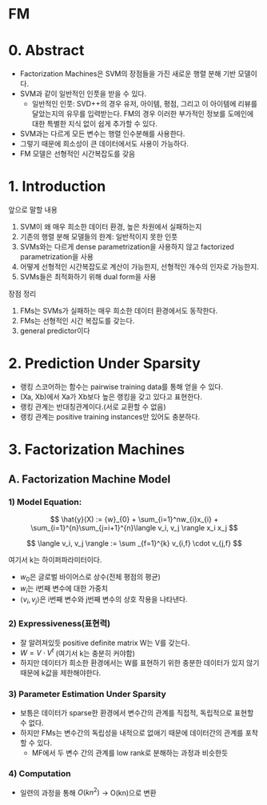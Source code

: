 # FM
# 0. Abstract

- Factorization Machines은 SVM의 장점들을 가진 새로운 행렬 분해 기반 모델이다.
- SVM과 같이 일반적인 인풋을 받을 수 있다.
    - 일반적인 인풋: SVD++의 경우 유저, 아이템, 평점, 그리고 이 아이템에 리뷰를 달았는지의 유무를 입력받는다. FM의 경우 이러한 부가적인 정보를 도메인에 대한 특별한 지식 없이 쉽게 추가할 수 있다.
- SVM과는 다르게 모든 변수는 행렬 인수분해를 사용한다.
- 그렇기 때문에 희소성이 큰 데이터에서도 사용이 가능하다.
- FM 모델은 선형적인 시간복잡도를 갖음

# 1. Introduction

앞으로 말할 내용

1. SVM이 왜 매우 희소한 데이터 환경, 높은 차원에서 실패하는지
2. 기존의 행렬 분해 모델들의 한계: 일반적이지 못한 인풋
3. SVMs와는 다르게 dense parametrization을 사용하지 않고 factorized parametrization을 사용
4. 어떻게 선형적인 시간복잡도로 계산이 가능한지, 선형적인 개수의 인자로 가능한지.
5. SVMs들은 최적화하기 위해 dual form을 사용

장점 정리

1. FMs는 SVMs가 실패하는 매우 희소한 데이터 환경에서도 동작한다.
2. FMs는 선형적인 시간 복잡도를 갖는다.
3. general predictor이다

# 2. Prediction Under Sparsity

- 랭킹 스코어하는 함수는 pairwise training data를 통해 얻을 수 있다.
- (Xa, Xb)에서 Xa가 Xb보다 높은 랭킹을 갖고 있다고 표현한다.
- 랭킹 관계는 반대칭관계이다.(서로 교환할 수 없음)
- 랭킹 관계는 positive training instances만 있어도 충분하다.

# 3. Factorization Machines

## A. Factorization Machine Model

### 1) Model Equation:

$$
\hat{y}(X) := {w}_{0} + \sum_{i=1}^nw_{i}x_{i} + \sum_{i=1}^{n}\sum_{j=i+1}^{n}\langle v_i, v_j \rangle x_i x_j
$$

$$
\langle v_i, v_j \rangle := \sum _{f=1}^{k} v_{i,f} \cdot v_{j,f}
$$

여기서 k는 하이퍼파라미터이다.

- $w_0$은 글로벌 바이어스로 상수(전체 평점의 평균)
- $w_i$는 i번째 변수에 대한 가중치
- $\langle v_i, v_j \rangle$은 i번째 변수와 j번째 변수의 상호 작용을 나타낸다.

### 2) Expressiveness(표현력)

- 잘 알려져있듯 positive definite matrix W는 V를 갖는다.
- $W = V \cdot V^t$ (여기서 k는 충분히 커야함)
- 하지만 데이터가 희소한 환경에서는 W를 표현하기 위한 충분한 데이터가 있지 않기 때문에 k값을 제한해야한다.

### 3) Parameter Estimation Under Sparsity

- 보틍은 데이터가 sparse한 환경에서 변수간의 관계를 직접적, 독립적으로 표현할 수 없다.
- 하지만 FMs는 변수간의 독립성을 내적으로 없애기 때문에 데이터간의 관계를 포착할 수 있다.
    - MF에서 두 변수 간의 관계를 low rank로 분해하는 과정과 비슷한듯

### 4) Computation

- 일련의 과정을 통해 $O(kn^2)$ → O(kn)으로 변환